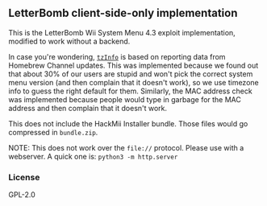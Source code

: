 ## LetterBomb client-side-only implementation

This is the LetterBomb Wii System Menu 4.3 exploit implementation, modified
to work without a backend.

In case you're wondering,
[`tzInfo`](https://github.com/mogery/letterbomb/blob/master/index.html#L207)
is based on reporting data from Homebrew Channel updates. This was
implemented because we found out that about 30% of our users are stupid and
won't pick the correct system menu version (and then complain that it doesn't
work), so we use timezone info to guess the right default for them. Similarly,
the MAC address check was implemented because people would type in garbage for
the MAC address and then complain that it doesn't work.

This does not include the HackMii Installer bundle. Those files would go
compressed in `bundle.zip`.

NOTE: This does not work over the `file://` protocol. Please use with a
webserver. A quick one is: `python3 -m http.server`

### License

GPL-2.0
